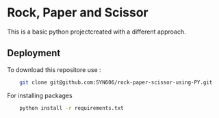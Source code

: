 
# Rock, Paper and Scissor

This is a basic python projectcreated with a different approach.


## Deployment

To download this repositore use : 

```bash
    git clone git@github.com:SYN606/rock-paper-scissor-using-PY.git
```
For installing packages 

```bash
    python install -r requirements.txt
```
